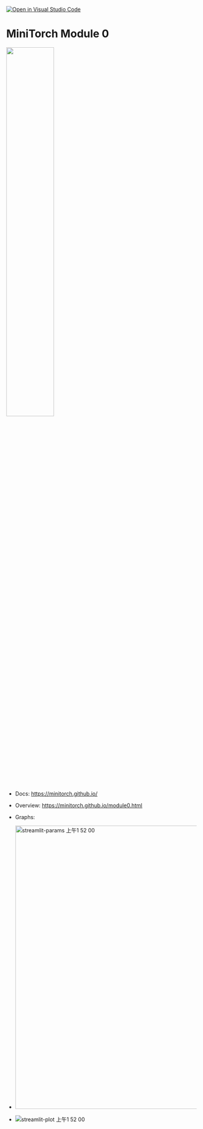[![Open in Visual Studio Code](https://classroom.github.com/assets/open-in-vscode-718a45dd9cf7e7f842a935f5ebbe5719a5e09af4491e668f4dbf3b35d5cca122.svg)](https://classroom.github.com/online_ide?assignment_repo_id=11608921&assignment_repo_type=AssignmentRepo)
# MiniTorch Module 0

<img src="https://minitorch.github.io/minitorch.svg" width="50%px">

* Docs: https://minitorch.github.io/

* Overview: https://minitorch.github.io/module0.html

* Graphs:
* <img width="749" alt="streamlit-params 上午1 52 00" src="https://github.com/Cornell-Tech-ML/mle-module-0-Yel3nj/assets/106493434/e782e195-72ce-4da4-9ceb-0126817b8a5a">
* ![streamlit-plot 上午1 52 00](https://github.com/Cornell-Tech-ML/mle-module-0-Yel3nj/assets/106493434/d824f6e7-e8f9-4872-b7d3-a1da9010a758)

